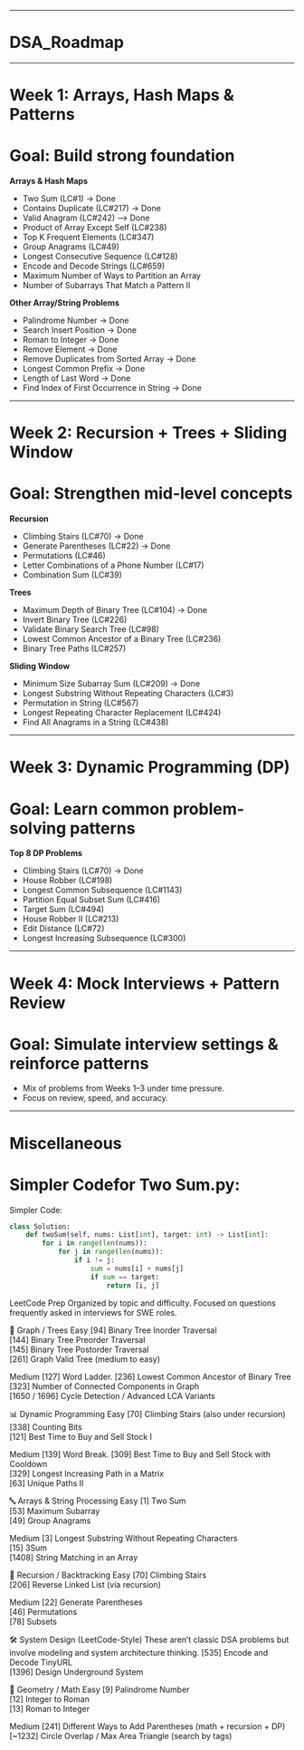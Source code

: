 ___________________________________________________________________________________________________________________________________________________________________
# DSA_Roadmap
___________________________________________________________________________________________________________________________________________________________________

# Week 1: Arrays, Hash Maps & Patterns
# Goal: Build strong foundation

**Arrays & Hash Maps**
- Two Sum (LC#1) → Done
- Contains Duplicate (LC#217) → Done
- Valid Anagram (LC#242) --> Done
- Product of Array Except Self (LC#238)
- Top K Frequent Elements (LC#347)
- Group Anagrams (LC#49)
- Longest Consecutive Sequence (LC#128)
- Encode and Decode Strings (LC#659)
- Maximum Number of Ways to Partition an Array
- Number of Subarrays That Match a Pattern II

**Other Array/String Problems**
- Palindrome Number → Done
- Search Insert Position → Done
- Roman to Integer → Done
- Remove Element → Done
- Remove Duplicates from Sorted Array → Done
- Longest Common Prefix → Done
- Length of Last Word → Done
- Find Index of First Occurrence in String → Done
___________________________________________________________________________________________________________________________________________________________________

# Week 2: Recursion + Trees + Sliding Window
# Goal: Strengthen mid-level concepts

**Recursion**
- Climbing Stairs (LC#70) → Done
- Generate Parentheses (LC#22) → Done
- Permutations (LC#46)
- Letter Combinations of a Phone Number (LC#17)
- Combination Sum (LC#39)

**Trees**
- Maximum Depth of Binary Tree (LC#104) → Done
- Invert Binary Tree (LC#226)
- Validate Binary Search Tree (LC#98)
- Lowest Common Ancestor of a Binary Tree (LC#236)
- Binary Tree Paths (LC#257)

**Sliding Window**
- Minimum Size Subarray Sum (LC#209) → Done
- Longest Substring Without Repeating Characters (LC#3)
- Permutation in String (LC#567)
- Longest Repeating Character Replacement (LC#424)
- Find All Anagrams in a String (LC#438)
___________________________________________________________________________________________________________________________________________________________________

# Week 3: Dynamic Programming (DP)
# Goal: Learn common problem-solving patterns

**Top 8 DP Problems**
- Climbing Stairs (LC#70) → Done
- House Robber (LC#198)
- Longest Common Subsequence (LC#1143)
- Partition Equal Subset Sum (LC#416)
- Target Sum (LC#494)
- House Robber II (LC#213)
- Edit Distance (LC#72)
- Longest Increasing Subsequence (LC#300)
___________________________________________________________________________________________________________________________________________________________________


# Week 4: Mock Interviews + Pattern Review  
# Goal: Simulate interview settings & reinforce patterns
- Mix of problems from Weeks 1–3 under time pressure.
- Focus on review, speed, and accuracy.
___________________________________________________________________________________________________________________________________________________________________
# Miscellaneous
# Simpler Codefor Two Sum.py:

Simpler Code:
```python
class Solution:
    def twoSum(self, nums: List[int], target: int) -> List[int]:
        for i in range(len(nums)):
            for j in range(len(nums)):
                if i != j:
                    sum = nums[i] + nums[j]
                    if sum == target:
                        return [i, j]


```
LeetCode Prep
Organized by topic and difficulty. Focused on questions frequently asked in interviews for SWE roles.


🌳 Graph / Trees
Easy
[94] Binary Tree Inorder Traversal  
[144] Binary Tree Preorder Traversal  
[145] Binary Tree Postorder Traversal  
[261] Graph Valid Tree (medium to easy)  

Medium
[127] Word Ladder.
[236] Lowest Common Ancestor of Binary Tree  
[323] Number of Connected Components in Graph  
[1650 / 1696] Cycle Detection / Advanced LCA Variants  


📊 Dynamic Programming
Easy
[70] Climbing Stairs (also under recursion)  
[338] Counting Bits  
[121] Best Time to Buy and Sell Stock I  

Medium
[139] Word Break.
[309] Best Time to Buy and Sell Stock with Cooldown  
[329] Longest Increasing Path in a Matrix  
[63] Unique Paths II  


🔤 Arrays & String Processing
Easy
[1] Two Sum  
[53] Maximum Subarray  
[49] Group Anagrams  

Medium
[3] Longest Substring Without Repeating Characters  
[15] 3Sum  
[1408] String Matching in an Array  


🔁 Recursion / Backtracking
Easy
[70] Climbing Stairs  
[206] Reverse Linked List (via recursion)  

Medium
[22] Generate Parentheses  
[46] Permutations  
[78] Subsets  


🛠️ System Design (LeetCode-Style)
These aren’t classic DSA problems but involve modeling and system architecture thinking.
[535] Encode and Decode TinyURL  
[1396] Design Underground System  


📐 Geometry / Math
Easy
[9] Palindrome Number  
[12] Integer to Roman  
[13] Roman to Integer  

Medium
[241] Different Ways to Add Parentheses (math + recursion + DP)  
[~1232] Circle Overlap / Max Area Triangle (search by tags)  

